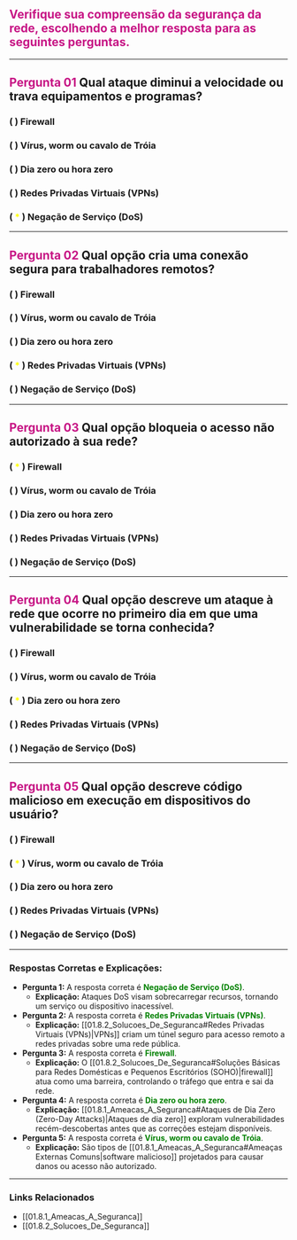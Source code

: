 ## <span style="color: #C71585;">Verifique sua compreensão da segurança da rede, escolhendo a melhor resposta para as seguintes perguntas.</span>
---
## <span style="color: #C71585;">Pergunta 01</span>    Qual ataque diminui a velocidade ou trava equipamentos e programas?
### (   ) Firewall
### (   ) Vírus, worm ou cavalo de Tróia
### (   ) Dia zero ou hora zero
### (   ) Redes Privadas Virtuais (VPNs)
### (<span style="color: yellow;"> * </span>) Negação de Serviço (DoS)

---
## <span style="color: #C71585;">Pergunta 02</span>    Qual opção cria uma conexão segura para trabalhadores remotos?
### (   ) Firewall
### (   ) Vírus, worm ou cavalo de Tróia
### (   ) Dia zero ou hora zero
### (<span style="color: yellow;"> * </span>) Redes Privadas Virtuais (VPNs)
### (   ) Negação de Serviço (DoS)

---
## <span style="color: #C71585;">Pergunta 03</span>    Qual opção bloqueia o acesso não autorizado à sua rede?
### (<span style="color: yellow;"> * </span>) Firewall
### (   ) Vírus, worm ou cavalo de Tróia
### (   ) Dia zero ou hora zero
### (   ) Redes Privadas Virtuais (VPNs)
### (   ) Negação de Serviço (DoS)

---
## <span style="color: #C71585;">Pergunta 04</span>    Qual opção descreve um ataque à rede que ocorre no primeiro dia em que uma vulnerabilidade se torna conhecida?
### (   ) Firewall
### (   ) Vírus, worm ou cavalo de Tróia
### (<span style="color: yellow;"> * </span>) Dia zero ou hora zero
### (   ) Redes Privadas Virtuais (VPNs)
### (   ) Negação de Serviço (DoS)

---
## <span style="color: #C71585;">Pergunta 05</span>    Qual opção descreve código malicioso em execução em dispositivos do usuário?
### (   ) Firewall
### (<span style="color: yellow;"> * </span>) Vírus, worm ou cavalo de Tróia
### (   ) Dia zero ou hora zero
### (   ) Redes Privadas Virtuais (VPNs)
### (   ) Negação de Serviço (DoS)

---
### Respostas Corretas e Explicações:
* **Pergunta 1:** A resposta correta é <span style="color: green;">**Negação de Serviço (DoS)**</span>.
    * **Explicação:** Ataques DoS visam sobrecarregar recursos, tornando um serviço ou dispositivo inacessível.
* **Pergunta 2:** A resposta correta é <span style="color: green;">**Redes Privadas Virtuais (VPNs)**</span>.
    * **Explicação:** [[01.8.2_Solucoes_De_Seguranca#Redes Privadas Virtuais (VPNs)\|VPNs]] criam um túnel seguro para acesso remoto a redes privadas sobre uma rede pública.
* **Pergunta 3:** A resposta correta é <span style="color: green;">**Firewall**</span>.
    * **Explicação:** O [[01.8.2_Solucoes_De_Seguranca#Soluções Básicas para Redes Domésticas e Pequenos Escritórios (SOHO)\|firewall]] atua como uma barreira, controlando o tráfego que entra e sai da rede.
* **Pergunta 4:** A resposta correta é <span style="color: green;">**Dia zero ou hora zero**</span>.
    * **Explicação:** [[01.8.1_Ameacas_A_Seguranca#Ataques de Dia Zero (Zero-Day Attacks)\|Ataques de dia zero]] exploram vulnerabilidades recém-descobertas antes que as correções estejam disponíveis.
* **Pergunta 5:** A resposta correta é <span style="color: green;">**Vírus, worm ou cavalo de Tróia**</span>.
    * **Explicação:** São tipos de [[01.8.1_Ameacas_A_Seguranca#Ameaças Externas Comuns\|software malicioso]] projetados para causar danos ou acesso não autorizado.

---
### Links Relacionados
- [[01.8.1_Ameacas_A_Seguranca]]
- [[01.8.2_Solucoes_De_Seguranca]]